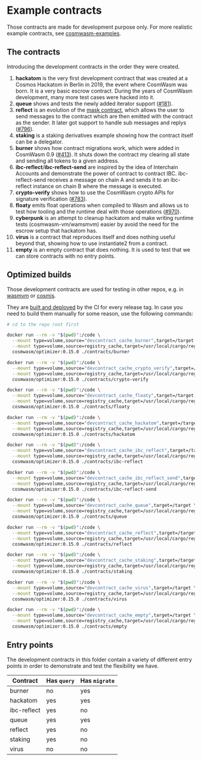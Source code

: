 # Example contracts

Those contracts are made for development purpose only. For more realistic
example contracts, see
[cosmwasm-examples](https://github.com/CosmWasm/cosmwasm-examples).

## The contracts

Introducing the development contracts in the order they were created.

1. **hackatom** is the very first development contract that was created at a
   Cosmos Hackatom in Berlin in 2019, the event where CosmWasm was born. It is a
   very basic escrow contract. During the years of CosmWasm development, many
   more test cases were hacked into it.
2. **queue** shows and tests the newly added iterator support
   ([#181](https://github.com/CosmWasm/cosmwasm/pull/181)).
3. **reflect** is an evolution of the
   [mask contract](https://medium.com/cosmwasm/introducing-the-mask-41d11e51bccf),
   which allows the user to send messages to the contract which are then emitted
   with the contract as the sender. It later got support to handle sub messages
   and replys ([#796](https://github.com/CosmWasm/cosmwasm/pull/796)).
4. **staking** is a staking derivatives example showing how the contract itself
   can be a delegator.
5. **burner** shows how contract migrations work, which were added in CosmWasm
   0.9 ([#413](https://github.com/CosmWasm/cosmwasm/pull/413)). It shuts down
   the contract my clearing all state and sending all tokens to a given address.
6. **ibc-reflect**/**ibc-reflect-send** are inspired by the idea of Interchain
   Accounts and demonstrate the power of contract to contract IBC.
   ibc-reflect-send receives a message on chain A and sends it to an ibc-reflect
   instance on chain B where the message is executed.
7. **crypto-verify** shows how to use the CosmWasm crypto APIs for signature
   verification ([#783](https://github.com/CosmWasm/cosmwasm/pull/783)).
8. **floaty** emits float operations when compiled to Wasm and allows us to test
   how tooling and the runtime deal with those operations
   ([#970](https://github.com/CosmWasm/cosmwasm/pull/970)).
9. **cyberpunk** is an attempt to cleanup hackatom and make writing runtime
   tests (cosmwasm-vm/wamsmvm) easier by avoid the need for the escrow setup
   that hackatom has.
10. **virus** is a contract that reproduces itself and does nothing useful
    beyond that, showing how to use instantiate2 from a contract.
11. **empty** is an empty contract that does nothing. It is used to test that we
    can store contracts with no entry points.

## Optimized builds

Those development contracts are used for testing in other repos, e.g. in
[wasmvm](https://github.com/CosmWasm/wasmvm/tree/master/api/testdata) or
[cosmjs](https://github.com/cosmos/cosmjs/tree/main/scripts/wasmd/contracts).

They are [built and deployed](https://github.com/CosmWasm/cosmwasm/releases) by
the CI for every release tag. In case you need to build them manually for some
reason, use the following commands:

```sh
# cd to the repo root first

docker run --rm -v "$(pwd)":/code \
  --mount type=volume,source="devcontract_cache_burner",target=/target \
  --mount type=volume,source=registry_cache,target=/usr/local/cargo/registry \
  cosmwasm/optimizer:0.15.0 ./contracts/burner

docker run --rm -v "$(pwd)":/code \
  --mount type=volume,source="devcontract_cache_crypto_verify",target=/target \
  --mount type=volume,source=registry_cache,target=/usr/local/cargo/registry \
  cosmwasm/optimizer:0.15.0 ./contracts/crypto-verify

docker run --rm -v "$(pwd)":/code \
  --mount type=volume,source="devcontract_cache_floaty",target=/target \
  --mount type=volume,source=registry_cache,target=/usr/local/cargo/registry \
  cosmwasm/optimizer:0.15.0 ./contracts/floaty

docker run --rm -v "$(pwd)":/code \
  --mount type=volume,source="devcontract_cache_hackatom",target=/target \
  --mount type=volume,source=registry_cache,target=/usr/local/cargo/registry \
  cosmwasm/optimizer:0.15.0 ./contracts/hackatom

docker run --rm -v "$(pwd)":/code \
  --mount type=volume,source="devcontract_cache_ibc_reflect",target=/target \
  --mount type=volume,source=registry_cache,target=/usr/local/cargo/registry \
  cosmwasm/optimizer:0.15.0 ./contracts/ibc-reflect

docker run --rm -v "$(pwd)":/code \
  --mount type=volume,source="devcontract_cache_ibc_reflect_send",target=/target \
  --mount type=volume,source=registry_cache,target=/usr/local/cargo/registry \
  cosmwasm/optimizer:0.15.0 ./contracts/ibc-reflect-send

docker run --rm -v "$(pwd)":/code \
  --mount type=volume,source="devcontract_cache_queue",target=/target \
  --mount type=volume,source=registry_cache,target=/usr/local/cargo/registry \
  cosmwasm/optimizer:0.15.0 ./contracts/queue

docker run --rm -v "$(pwd)":/code \
  --mount type=volume,source="devcontract_cache_reflect",target=/target \
  --mount type=volume,source=registry_cache,target=/usr/local/cargo/registry \
  cosmwasm/optimizer:0.15.0 ./contracts/reflect

docker run --rm -v "$(pwd)":/code \
  --mount type=volume,source="devcontract_cache_staking",target=/target \
  --mount type=volume,source=registry_cache,target=/usr/local/cargo/registry \
  cosmwasm/optimizer:0.15.0 ./contracts/staking

docker run --rm -v "$(pwd)":/code \
  --mount type=volume,source="devcontract_cache_virus",target=/target \
  --mount type=volume,source=registry_cache,target=/usr/local/cargo/registry \
  cosmwasm/optimizer:0.15.0 ./contracts/virus

docker run --rm -v "$(pwd)":/code \
  --mount type=volume,source="devcontract_cache_empty",target=/target \
  --mount type=volume,source=registry_cache,target=/usr/local/cargo/registry \
  cosmwasm/optimizer:0.15.0 ./contracts/empty
```

## Entry points

The development contracts in this folder contain a variety of different entry
points in order to demonstrate and test the flexibility we have.

| Contract    | Has `query` | Has `migrate` |
| ----------- | ----------- | ------------- |
| burner      | no          | yes           |
| hackatom    | yes         | yes           |
| ibc-reflect | yes         | no            |
| queue       | yes         | yes           |
| reflect     | yes         | no            |
| staking     | yes         | no            |
| virus       | no          | no            |
